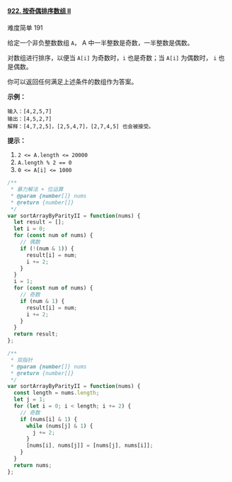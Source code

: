 #### [922. 按奇偶排序数组 II](https://leetcode-cn.com/problems/sort-array-by-parity-ii/)

难度简单 191

给定一个非负整数数组 `A`， A 中一半整数是奇数，一半整数是偶数。

对数组进行排序，以便当 `A[i]` 为奇数时，`i` 也是奇数；当 `A[i]` 为偶数时， `i` 也是偶数。

你可以返回任何满足上述条件的数组作为答案。

**示例：**

```
输入：[4,2,5,7]
输出：[4,5,2,7]
解释：[4,7,2,5]，[2,5,4,7]，[2,7,4,5] 也会被接受。
```

**提示：**

1. `2 <= A.length <= 20000`
2. `A.length % 2 == 0`
3. `0 <= A[i] <= 1000`

```js
/**
 * 暴力解法 + 位运算
 * @param {number[]} nums
 * @return {number[]}
 */
var sortArrayByParityII = function(nums) {
  let result = [];
  let i = 0;
  for (const num of nums) {
    // 偶数
    if (!(num & 1)) {
      result[i] = num;
      i += 2;
    }
  }
  i = 1;
  for (const num of nums) {
    // 奇数
    if (num & 1) {
      result[i] = num;
      i += 2;
    }
  }
  return result;
};
```

```js
/**
 * 双指针
 * @param {number[]} nums
 * @return {number[]}
 */
var sortArrayByParityII = function(nums) {
  const length = nums.length;
  let j = 1;
  for (let i = 0; i < length; i += 2) {
    // 奇数
    if (nums[i] & 1) {
      while (nums[j] & 1) {
        j += 2;
      }
      [nums[i], nums[j]] = [nums[j], nums[i]];
    }
  }
  return nums;
};
```
